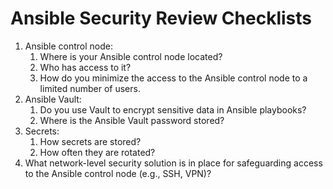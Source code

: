 # Ansible Security Review Checklists

1. Ansible control node:
    1. Where is your Ansible control node located?
    1. Who has access to it?
    1. How do you minimize the access to the Ansible control node to a limited number of users.
1. Ansible Vault:
    1. Do you use Vault to encrypt sensitive data in Ansible playbooks?
    1. Where is the Ansible Vault password stored?
1. Secrets:
    1. How secrets are stored?
    1. How often they are rotated?
1. What network-level security solution is in place for safeguarding access to the Ansible control node (e.g., SSH, VPN)?
